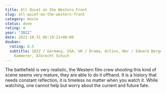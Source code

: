 ```yaml
---
title: All Quiet on the Western Front
slug: all-quiet-on-the-western-front
category: movie
status: done
rating: 4
year: "2022"
date: 2022-10-31 06:19:21+08:00
douban:
  rating: 8.5
  subtitle: 2022 / Germany, USA, UK / Drama, Action, War / Edward Berger / Felix
    Kammerer, Albrecht Schuch
---
```


The battlefield is very realistic, the Western film crew shooting this kind of scene seems very mature, they are able to do it offhand. It is a history that needs constant reflection, it is timeless no matter when you watch it. While watching, one cannot help but worry about the current and future fate.
